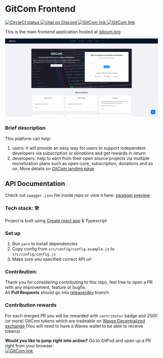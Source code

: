 # GitCom Frontend

<a href="https://circleci.com/gh/gitcomteam/gitcom-front">
  <img src="https://img.shields.io/circleci/build/github/gitcomteam/gitcom-front/master" alt="CircleCI status">
</a>
<a href="https://discord.gg/gRxPXPn">
  <img src="https://img.shields.io/discord/658128774679756820?logo=discord" alt="chat on Discord">
</a>
<a href="https://gitcom.org/gitcom/gitcom-app">
  <img src="https://img.shields.io/badge/GitCom-go%20to%20project-f" alt="GitCom link">
</a>
<a href="https://gitpod.io/#https://gitcom.org/gitcom/gitcom-front">
  <img src="https://img.shields.io/badge/Gitpod-ready--to--code-blue?logo=gitpod" alt="GitCom link">
</a>

This is the main frontend application hosted at [gitcom.org](https://gitcom.org)

![](public/img/screenshots/screenshot.jpg?raw=true)

### Brief description
This platform can help:
1. users: it will provide an easy way for users to support independent developers via subscription or donations and get rewards in return
2. developers: help to earn from their open source projects via multiple monetization plans such as open-core, subscription, donations and so on.
More details on [GitCom landing page](https://start.gitcom.org)

## API Documentation
Check out `swagger.json` file inside repo or view it here: [swagger preview](https://generator.swagger.io/?url=https://raw.githubusercontent.com/gitcomteam/gitcom-front/master/swagger.json)

### Tech stack: :hammer_and_wrench:
Project is built using [Create react app](https://github.com/facebook/create-react-app) & Typescript

### Set up
1. Run `yarn` to install dependencies
2. Copy config from `src/config/config.example.js` to `src/config/config.js`
3. Make sure you specified correct API url

### Contribution:
Thank you for considering contributing to this repo, feel free to open a PR with any improvement, feature or bugfix.  
All **Pull Requests** should go into [release/dev](https://github.com/gitcomteam/gitcom-front/tree/release/dev) branch  
 
### Contribution rewards
For each merged PR you will be rewarded with `contributor` badge and 2500 (or more) GitCom tokens which are tradeable on [Waves Decentralized exchange](https://waves.exchange/dex-demo?assetId2=BkuYDLDunSy7dvep7NgQcmiY4iyqTq3diHwdGPrFUCMC&assetId1=WAVES) (You will need to have a Waves wallet to be able to receive tokens)

**Would you like to jump right into action?** Go to GitPod and open up a PR right from your browser:   
<a href="https://gitpod.io/#https://gitcom.org/gitcom/gitcom-front">
  <img src="https://img.shields.io/badge/Gitpod-ready--to--code-blue?logo=gitpod" alt="GitCom link">
</a>
